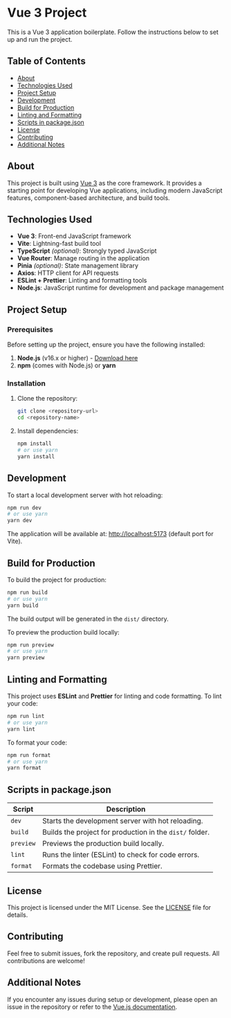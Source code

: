 # Vue 3 Project

This is a Vue 3 application boilerplate. Follow the instructions below to set up and run the project.

## Table of Contents

- [About](#about)
- [Technologies Used](#technologies-used)
- [Project Setup](#project-setup)
- [Development](#development)
- [Build for Production](#build-for-production)
- [Linting and Formatting](#linting-and-formatting)
- [Scripts in package.json](#scripts-in-packagejson)
- [License](#license)
- [Contributing](#contributing)
- [Additional Notes](#additional-notes)

## About

This project is built using [Vue 3](https://vuejs.org/) as the core framework. It provides a starting point for developing Vue applications, including modern JavaScript features, component-based architecture, and build tools.

## Technologies Used

- **Vue 3**: Front-end JavaScript framework
- **Vite**: Lightning-fast build tool
- **TypeScript** _(optional)_: Strongly typed JavaScript
- **Vue Router**: Manage routing in the application
- **Pinia** _(optional)_: State management library
- **Axios**: HTTP client for API requests
- **ESLint + Prettier**: Linting and formatting tools
- **Node.js**: JavaScript runtime for development and package management

## Project Setup

### Prerequisites

Before setting up the project, ensure you have the following installed:

1. **Node.js** (v16.x or higher) - [Download here](https://nodejs.org/)
2. **npm** (comes with Node.js) or **yarn**

### Installation

1. Clone the repository:

   ```bash
   git clone <repository-url>
   cd <repository-name>
   ```

2. Install dependencies:
   ```bash
   npm install
   # or use yarn
   yarn install
   ```

## Development

To start a local development server with hot reloading:

```bash
npm run dev
# or use yarn
yarn dev
```

The application will be available at: [http://localhost:5173](http://localhost:5173) (default port for Vite).

## Build for Production

To build the project for production:

```bash
npm run build
# or use yarn
yarn build
```

The build output will be generated in the `dist/` directory.

To preview the production build locally:

```bash
npm run preview
# or use yarn
yarn preview
```

## Linting and Formatting

This project uses **ESLint** and **Prettier** for linting and code formatting. To lint your code:

```bash
npm run lint
# or use yarn
yarn lint
```

To format your code:

```bash
npm run format
# or use yarn
yarn format
```

## Scripts in package.json

| Script    | Description                                              |
| --------- | -------------------------------------------------------- |
| `dev`     | Starts the development server with hot reloading.        |
| `build`   | Builds the project for production in the `dist/` folder. |
| `preview` | Previews the production build locally.                   |
| `lint`    | Runs the linter (ESLint) to check for code errors.       |
| `format`  | Formats the codebase using Prettier.                     |

## License

This project is licensed under the MIT License. See the [LICENSE](LICENSE) file for details.

## Contributing

Feel free to submit issues, fork the repository, and create pull requests. All contributions are welcome!

## Additional Notes

If you encounter any issues during setup or development, please open an issue in the repository or refer to the [Vue.js documentation](https://vuejs.org/).
